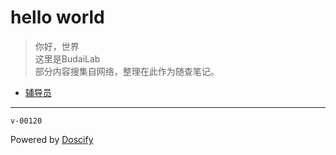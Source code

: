 # hello world

> 你好，世界  
> 这里是BudaiLab  
> 部分内容搜集自网络，整理在此作为随查笔记。
* [辅导员](/FDY/)
---
`v-00120`

 Powered by [Doscify](https://docsify.js.org/#/zh-cn/)
